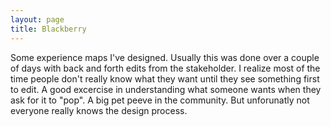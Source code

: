 ```yaml
---
layout: page
title: Blackberry
---
```


Some experience maps I've designed. Usually this was done over a couple of days with back and forth edits from the stakeholder. I realize most of the time people don't really know what they want until they see something first to edit. A good excercise in understanding what someone wants when they ask for it to "pop". A big pet peeve in the community. But unforunatly not everyone really knows the design process.
